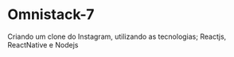 # Omnistack-7
Criando um clone do Instagram, utilizando as tecnologias; Reactjs, ReactNative e Nodejs
